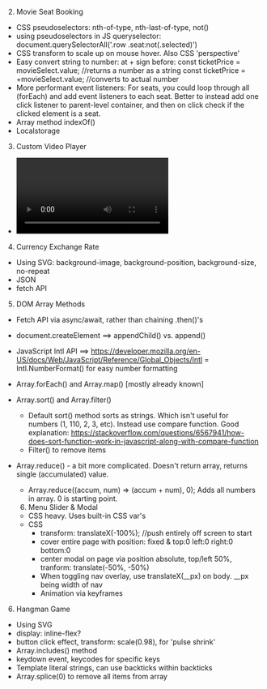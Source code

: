 2. Movie Seat Booking

- CSS pseudoselectors: nth-of-type, nth-last-of-type, not()
- using pseudoselectors in JS queryselector:
  document.querySelectorAll('.row .seat:not(.selected)')
- CSS transform to scale up on mouse hover. Also CSS 'perspective'
- Easy convert string to number: at + sign before:
  const ticketPrice = movieSelect.value; //returns a number as a string
  const ticketPrice = +movieSelect.value; //converts to actual number
- More performant event listeners: For seats, you could loop through all (forEach) and add event listeners to each seat. Better to instead add one click listener to parent-level container, and then on click check if the clicked element is a seat.
- Array method indexOf()
- Localstorage

3. Custom Video Player

- <video> tag and API, creating custom controls


4. Currency Exchange Rate

- Using SVG: background-image, background-position, background-size, no-repeat
- JSON
- fetch API

5. DOM Array Methods
- Fetch API via async/await, rather than chaining .then()'s
- document.createElement ==> appendChild() vs. append()
- JavaScript Intl API ==> https://developer.mozilla.org/en-US/docs/Web/JavaScript/Reference/Global_Objects/Intl
  = Intl.NumberFormat() for easy number formatting
- Array.forEach() and Array.map() [mostly already known]
- Array.sort() and Array.filter()
  - Default sort() method sorts as strings. Which isn't useful for numbers (1, 110, 2, 3, etc). Instead use compare function. Good explanation: https://stackoverflow.com/questions/6567941/how-does-sort-function-work-in-javascript-along-with-compare-function
  - Filter() to remove items
- Array.reduce() - a bit more complicated. Doesn't return array, returns single (accumulated) value.
  - Array.reduce((accum, num) => (accum + num), 0);
  Adds all numbers in array. 0 is starting point.

  6. Menu Slider & Modal
  - CSS heavy. Uses built-in CSS var's
  - CSS
    - transform: translateX(-100%); //push entirely off screen to start
    - cover entire page with position: fixed & top:0 left:0 right:0 bottom:0
    - center modal on page via position absolute, top/left 50%, tranform: translate(-50%, -50%)
    - When toggling nav overlay, use translateX(__px) on body. __px being width of nav
    - Animation via keyframes

6. Hangman Game

  - Using SVG
  - display: inline-flex?
  - button click effect, transform: scale(0.98), for 'pulse shrink'
  - Array.includes() method
  - keydown event, keycodes for specific keys
  - Template literal strings, can use backticks within backticks
  - Array.splice(0) to remove all items from array